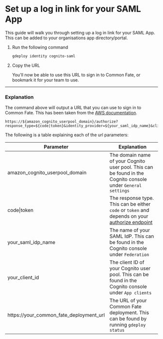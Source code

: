 
# Set up a log in link for your SAML App

This guide will walk you through setting up a log in link for your SAML App. This can be added to your organisations app directory/portal.

1. Run the following command

    ```bash
    gdeploy identity cognito-saml
    ```
1. Copy the URL 

    You'll now be able to use this URL to sign in to Common Fate, or bookmark it for your team to use.

--- 

### Explanation


The command above will output a URL that you can use to sign in to Common Fate. This has been taken from the [AWS documentation](https://docs.aws.amazon.com/cognito/latest/developerguide/cognito-user-pools-SAML-session-initiation.html).
```
https://${amazon_cognito_userpool_domain}/authorize?response_type=${code|token}&identity_provider=${your_saml_idp_name}&client_id=${your_client_id}&redirect_uri=${https://your_common_fate_deployment_url}
```


The following is a table explaining each of the url parameters:

| Parameter  | Explanation  |
|---|---|
| amazon_cognito_userpool_domain | The domain name of your Cognito user pool. This can be found in the Cognito console under `General settings`  |  
| code\|token | The response type. This can be either `code` or `token` and depends on your [authorize endpoint](https://docs.aws.amazon.com/cognito/latest/developerguide/authorization-endpoint.html)   |
| your_saml_idp_name | The name of your SAML IdP. This can be found in the Cognito console under `Federation`  |
| your_client_id | The client ID of your Cognito user pool. This can be found in the Cognito console under `App clients`  |
| https://your_common_fate_deployment_url | The URL of your Common Fate deployment. This can be found by running `gdeploy status`  |